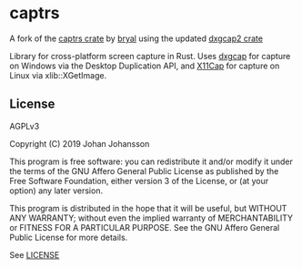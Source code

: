 # captrs

A fork of the [captrs crate](https://crates.io/crates/captrs) by [bryal](https://github.com/bryal) using the updated [dxgcap2 crate](https://crates.io/crates/dxgcap2)

Library for cross-platform screen capture in Rust. Uses
[dxgcap](https://github.com/bryal/dxgcap-rs) for capture on Windows
via the Desktop Duplication API, and
[X11Cap](https://github.com/bryal/X11Cap) for capture on Linux via
xlib::XGetImage.

## License

AGPLv3

Copyright (C) 2019  Johan Johansson

This program is free software: you can redistribute it and/or
modify it under the terms of the GNU Affero General Public License
as published by the Free Software Foundation, either version 3 of
the License, or (at your option) any later version.

This program is distributed in the hope that it will be useful, but
WITHOUT ANY WARRANTY; without even the implied warranty of
MERCHANTABILITY or FITNESS FOR A PARTICULAR PURPOSE.  See the GNU
Affero General Public License for more details.

See [LICENSE](./LICENSE)
